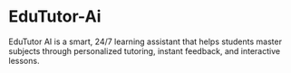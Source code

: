 # EduTutor-Ai
EduTutor AI is a smart, 24/7 learning assistant that helps students master subjects through personalized tutoring, instant feedback, and interactive lessons.
